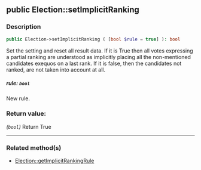 ## public Election::setImplicitRanking

### Description    

```php
public Election->setImplicitRanking ( [bool $rule = true] ): bool
```

Set the setting and reset all result data.
If it is True then all votes expressing a partial ranking are understood as implicitly placing all the non-mentioned candidates exequos on a last rank.
If it is false, then the candidates not ranked, are not taken into account at all.
    

##### **rule:** *```bool```*   
New rule.    


### Return value:   

*(```bool```)* Return True


---------------------------------------

### Related method(s)      

* [Election::getImplicitRankingRule](/Docs/MethodsReferences/Election%20Class/public%20Election--getImplicitRankingRule.md)    
